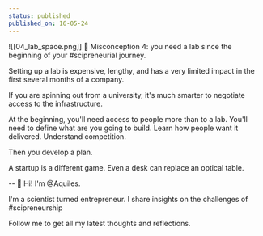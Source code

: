 ```yaml
---
status: published
published_on: 16-05-24
---
```

![[04_lab_space.png]]
🗽 Misconception 4: you need a lab since the beginning of your #scipreneurial journey. 

Setting up a lab is expensive, lengthy, and has a very limited impact in the first several months of a company. 

If you are spinning out from a university, it's much smarter to negotiate access to the infrastructure. 

At the beginning, you'll need access to people more than to a lab. 
You'll need to define what are you going to build. 
Learn how people want it delivered. 
Understand competition. 

Then you develop a plan. 

A startup is a different game. 
Even a desk can replace an optical table. 

--
👋 Hi! I'm @Aquiles. 

I'm a scientist turned entrepreneur. 
I share insights on the challenges of #scipreneurship 

Follow me to get all my latest thoughts and reflections. 
